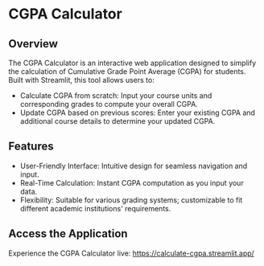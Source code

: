 # CGPA Calculator

## Overview
The CGPA Calculator is an interactive web application designed to simplify the calculation of Cumulative Grade Point Average (CGPA) for students. Built with Streamlit, this tool allows users to:

- Calculate CGPA from scratch: Input your course units and corresponding grades to compute your overall CGPA.
- Update CGPA based on previous scores: Enter your existing CGPA and additional course details to determine your updated CGPA.

## Features
- User-Friendly Interface: Intuitive design for seamless navigation and input.
- Real-Time Calculation: Instant CGPA computation as you input your data.
- Flexibility: Suitable for various grading systems; customizable to fit different academic institutions' requirements.

## Access the Application
Experience the CGPA Calculator live: https://calculate-cgpa.streamlit.app/